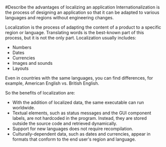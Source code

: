 #Describe the advantages of localizing an application
Internationalization is the process of designing an application so that it can be adapted to various languages and regions without engineering changes. 

Localization is the process of adapting the content of a product to a specific region or language. Translating words is the best-known part of this process, but it is not the only part. Localization usually includes:
* Numbers
* Dates
* Currencies
* Images and sounds
* Layouts

Even in countries with the same languages, you can find differences, for example, American English vs. British English.

So the benefits of localization are:
* With the addition of localized data, the same executable can run worldwide.
* Textual elements, such as status messages and the GUI component labels, are not hardcoded in the program. Instead, they are stored outside the source code and retrieved dynamically.
* Support for new languages does not require recompilation.
* Culturally-dependent data, such as dates and currencies, appear in formats that conform to the end user's region and language.
